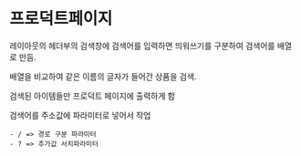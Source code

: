 # 프로덕트페이지

레이아웃의 헤더부의 검색창에 검색어를 입력하면 띄워쓰기를 구분하여 검색어를 배열로 만듬.

배열을 비교하여 같은 이름의 글자가 들어간 상품을 검색.

검색된 아이템들만 프로덕트 페이지에 출력하게 함

검색어를 주소값에 파라미터로 넣어서 작업

    - / => 경로 구분 파라미터
    - ? => 추가값 서치파라미터
